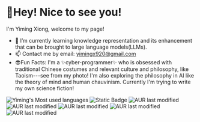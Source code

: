 # 💖Hey! Nice to see you!
I'm Yiming Xiong, welcome to my page! 
- 🌱 I’m currently learning knowledge representation and its enhancement that can be brought to large language models(LLMs).
- 📫 Contact me by email: yimingx920@gmail.com
- 😎Fun Facts: I'm a ✨cyber-programmer✨ who is obsessed with traditional Chinese costumes and relevant culture and philosophy, like Taoism---see from my photo! I'm also exploring the philosophy in AI like the theory of mind and human chauvinism. Currently I'm trying to write my own science fiction!


![Yiming's Most used languages](https://github-readme-stats.vercel.app/api/top-langs/?username=zksha&layout=compact&hide_border=true&langs_count=10)
![Static Badge](https://img.shields.io/badge/pandas_python-blue)
![AUR last modified](https://img.shields.io/aur/last-modified/:pandas) ![AUR last modified](https://img.shields.io/aur/last-modified/:scikit-learn) ![AUR last modified](https://img.shields.io/aur/last-modified/:pytorch) ![AUR last modified](https://img.shields.io/aur/last-modified/:tensorflow) ![AUR last modified](https://img.shields.io/aur/last-modified/spacy)

